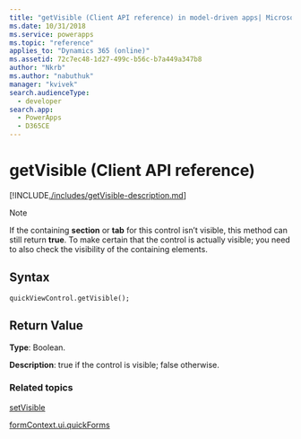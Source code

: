 ```yaml
---
title: "getVisible (Client API reference) in model-driven apps| MicrosoftDocs"
ms.date: 10/31/2018
ms.service: powerapps
ms.topic: "reference"
applies_to: "Dynamics 365 (online)"
ms.assetid: 72c7ec48-1d27-499c-b56c-b7a449a347b8
author: "Nkrb"
ms.author: "nabuthuk"
manager: "kvivek"
search.audienceType: 
  - developer
search.app: 
  - PowerApps
  - D365CE
---
```

# getVisible (Client API reference)



[!INCLUDE[./includes/getVisible-description.md](./includes/getVisible-description.md)]

>[!NOTE]
>If the containing **section** or **tab** for this control isn’t visible, this method can still return **true**. To make certain that the control is actually visible; you need to also check the visibility of the containing elements.

## Syntax

`quickViewControl.getVisible();`

## Return Value

**Type**: Boolean.

**Description**: true if the control is visible; false otherwise.

### Related topics

[setVisible](setVisible.md)

[formContext.ui.quickForms](../formContext-ui-quickForms.md)



